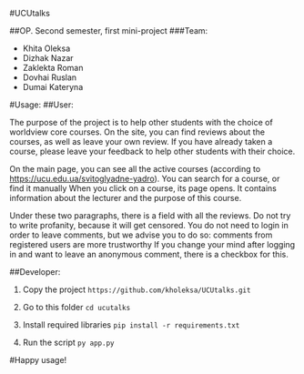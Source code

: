 #UCUtalks

##OP. Second semester, first mini-project
###Team:
- Khita Oleksa
- Dizhak Nazar
- Zaklekta Roman
- Dovhai Ruslan
- Dumai Kateryna

#Usage:
##User:

The purpose of the project is to help other students with the choice of worldview core courses. On the site, you can find reviews about the courses,
as well as leave your own review. If you have already taken a course, please leave your feedback to help other students with their choice.

On the main page, you can see all the active courses (according to https://ucu.edu.ua/svitoglyadne-yadro).
You can search for a course, or find it manually
When you click on a course, its page opens. It contains information about the lecturer and the purpose of this course.

Under these two paragraphs, there is a field with all the reviews. Do not try to write profanity, because it will get censored.
You do not need to login in order to leave comments, but we advise you to do so: comments from registered users are more trustworthy
If you change your mind after logging in and want to leave an anonymous comment, there is a checkbox for this.

##Developer:

1. Copy the project
`https://github.com/kholeksa/UCUtalks.git`

2. Go to this folder
`cd ucutalks`

3. Install required libraries
`pip install -r requirements.txt`

4. Run the script
`py app.py`


#Happy usage!
